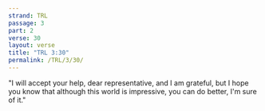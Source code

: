 ```yaml
---
strand: TRL
passage: 3
part: 2
verse: 30
layout: verse
title: "TRL 3:30"
permalink: /TRL/3/30/
---
```

"I will accept your help, dear representative, and I am grateful, but I hope you know that although this world is impressive, you can do better, I'm sure of it."
